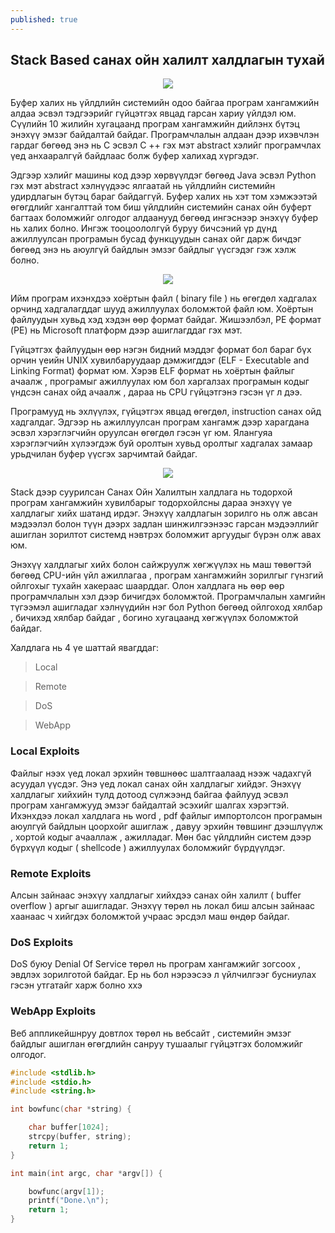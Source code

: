 ```yaml
---
published: true
---
```

## Stack Based санах ойн халилт халдлагын тухай

<p align="center">
  <img src="https://raw.githubusercontent.com/fg0d/fg0d.github.io/master/photos/stack/stackk.jpeg">
</p>

Буфер халих нь үйлдлийн системийн одоо байгаа програм хангамжийн алдаа эсвэл тэдгээрийг гүйцэтгэх явцад гарсан хариу үйлдэл юм. Сүүлийн 10 жилийн хугацаанд програм хангамжийн дийлэнх бүтэц энэхүү эмзэг байдалтай байдаг. Програмчлалын алдаан дээр ихэвчлэн гардаг бөгөөд энэ нь C эсвэл C ++ гэх мэт abstract хэлийг програмчлах үед анхааралгүй байдлаас болж буфер халихад хүргэдэг.

Эдгээр хэлийг машины код дээр хөрвүүлдэг бөгөөд Java эсвэл Python гэх мэт abstract хэлнүүдээс ялгаатай нь үйлдлийн системийн удирдлагын бүтэц бараг байдаггүй. Буфер халих нь хэт том хэмжээтэй өгөгдлийг хангалттай том биш үйлдлийн системийн санах ойн буферт багтаах боломжийг олгодог алдаанууд бөгөөд ингэснээр энэхүү буфер нь халих болно. Ингэж тооцоололгүй буруу бичсэний үр дүнд ажиллуулсан програмын бусад функцуудын санах ойг дарж бичдэг бөгөөд энэ нь аюулгүй байдлын эмзэг байдлыг үүсгэдэг гэж хэлж болно.

<p align="center">
<img src="https://raw.githubusercontent.com/fg0d/fg0d.github.io/master/photos/stack/buffer.jpg">
</p>

Ийм програм ихэнхдээ хоёртын файл ( binary file ) нь өгөгдөл хадгалах орчинд хадгалагддаг шууд ажиллуулах боломжтой файл юм. Хоёртын файлуудын хувьд хэд хэдэн өөр формат байдаг. Жишээлбэл, PE формат (PE) нь Microsoft платформ дээр ашиглагддаг гэх мэт.

Гүйцэтгэх файлуудын өөр нэгэн бидний мэддэг формат бол бараг бүх орчин үеийн UNIX хувилбаруудаар дэмжигддэг  (ELF - Executable and Linking Format) формат юм. Хэрэв ELF формат нь хоёртын файлыг ачаалж , програмыг ажиллуулах юм бол харгалзах програмын кодыг үндсэн санах ойд ачаалж , дараа нь CPU гүйцэтгэнэ гэсэн үг л дээ.

Програмууд нь эхлүүлэх, гүйцэтгэх явцад өгөгдөл, instruction санах ойд хадгалдаг. Эдгээр нь ажиллуулсан програм хангамж дээр харагдана эсвэл хэрэглэгчийн оруулсан өгөгдөл гэсэн үг юм. Ялангуяа хэрэглэгчийн хүлээгдэж буй оролтын хувьд оролтыг хадгалах замаар урьдчилан буфер үүсгэх зарчимтай байдаг.

<p align="center">
<img src="https://raw.githubusercontent.com/fg0d/fg0d.github.io/master/photos/stack/buffer2.png">
</p>

Stack дээр суурилсан Санах Ойн Халилтын халдлага нь тодорхой програм хангамжийн хувилбарыг тодорхойлсны дараа энэхүү үе халдлагыг хийх шатанд ирдэг. Энэхүү халдлагын зорилго нь олж авсан мэдээлэл болон түүн дээрх задлан шинжилгээнээс гарсан мэдээллийг ашиглан зорилтот системд нэвтрэх боломжит аргуудыг бүрэн олж авах юм.

Энэхүү халдлагыг хийх болон сайжруулж хөгжүүлэх нь маш төвөгтэй бөгөөд CPU-ийн үйл ажиллагаа , програм хангамжийн зорилгыг гүнзгий ойлгохыг тухайн хакераас шаарддаг. Олон халдлага нь өөр өөр програмчлалын хэл дээр бичигдэх боломжтой. Програмчлалын хамгийн түгээмэл ашигладаг хэлнүүдийн нэг бол Python бөгөөд ойлгоход хялбар , бичихэд хялбар байдаг , богино хугацаанд хөгжүүлэх боломжтой байдаг.

Халдлага нь 4 үе шаттай явагддаг:

> Local

> Remote

> DoS

> WebApp

### Local Exploits

Файлыг нээх үед локал эрхийн төвшнөөс шалтгаалаад нээж чадахгүй асуудал үүсдэг. Энэ үед локал санах ойн халдлагыг хийдэг. Энэхүү халдлагыг хийхийн тулд дотоод сүлжээнд байгаа файлууд эсвэл програм хангамжууд эмзэг байдалтай эсэхийг шалгах хэрэгтэй. Ихэнхдээ локал халдлага нь word , pdf файлыг импортолсон програмын аюулгүй байдлын цоорхойг ашиглаж , давуу эрхийн төвшинг дээшлүүлж , хортой кодыг ачааллаж , ажилладаг. Мөн бас үйлдлийн систем дээр бүрхүүл кодыг ( shellcode ) ажиллуулах боломжийг бүрдүүлдэг.

### Remote Exploits

Алсын зайнаас энэхүү халдлагыг хийхдээ санах ойн халилт ( buffer overflow ) аргыг ашигладаг. Энэхүү төрөл нь локал биш алсын зайнаас хаанаас ч хийгдэх боломжтой учраас эрсдэл маш өндөр байдаг.

### DoS Exploits

DoS буюу Denial Of Service төрөл нь програм хангамжийг зогсоох , эвдлэх зорилготой байдаг. Ер нь бол нэрээсээ л үйлчилгээг бусниулах гэсэн утгатайг харж болно ххэ

### WebApp Exploits

Веб аппликейшнруу довтлох төрөл нь вебсайт , системийн эмзэг байдлыг ашиглан өгөгдлийн санруу тушаалыг гүйцэтгэх боломжийг олгодог.

```c
#include <stdlib.h>
#include <stdio.h>
#include <string.h>

int bowfunc(char *string) {

	char buffer[1024];
	strcpy(buffer, string);
	return 1;
}

int main(int argc, char *argv[]) {

	bowfunc(argv[1]);
	printf("Done.\n");
	return 1;
}
```



